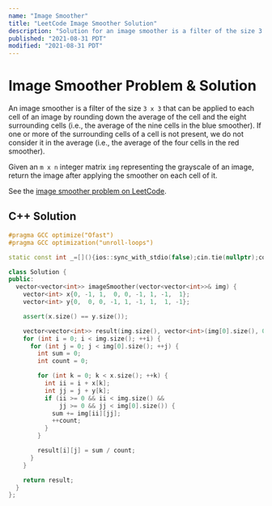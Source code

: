 ```yaml
---
name: "Image Smoother"
title: "LeetCode Image Smoother Solution"
description: "Solution for an image smoother is a filter of the size 3 x 3 that can be applied to each cell of an image by rounding down the average of the cell and the eight surrounding cells (i.e., the average of the nine cells in the blue smoother). If one or more of the surrounding cells of a cell is not present, we do not consider it in the average (i.e., the average of the four cells in the red smoother). Given an m x n integer matrix img representing the grayscale of an image, return the image after applying the smoother on each cell of it."
published: "2021-08-31 PDT"
modified: "2021-08-31 PDT"
---
```


# Image Smoother Problem & Solution

An image smoother is a filter of the size `3 x 3` that can be applied to each cell of an image by rounding down the average of the cell and the eight surrounding cells (i.e., the average of the nine cells in the blue smoother).
If one or more of the surrounding cells of a cell is not present, we do not consider it in the average (i.e., the average of the four cells in the red smoother).

Given an `m x n` integer matrix `img` representing the grayscale of an image, return the image after applying the smoother on each cell of it.

See the [image smoother problem on LeetCode](https://leetcode.com/problems/image-smoother).

## C++ Solution

```cpp
#pragma GCC optimize("Ofast")
#pragma GCC optimization("unroll-loops")

static const int _=[](){ios::sync_with_stdio(false);cin.tie(nullptr);cout.tie(nullptr);return 0;}();

class Solution {
public:
  vector<vector<int>> imageSmoother(vector<vector<int>>& img) {
    vector<int> x{0, -1, 1,  0, 0, -1, 1, -1,  1};
    vector<int> y{0,  0, 0, -1, 1, -1, 1,  1, -1};

    assert(x.size() == y.size());

    vector<vector<int>> result(img.size(), vector<int>(img[0].size(), 0));
    for (int i = 0; i < img.size(); ++i) {
      for (int j = 0; j < img[0].size(); ++j) {
        int sum = 0;
        int count = 0;

        for (int k = 0; k < x.size(); ++k) {
          int ii = i + x[k];
          int jj = j + y[k];
          if (ii >= 0 && ii < img.size() &&
              jj >= 0 && jj < img[0].size()) {
            sum += img[ii][jj];
            ++count;
          }
        }

        result[i][j] = sum / count;
      }
    }

    return result;
  }
};
```
